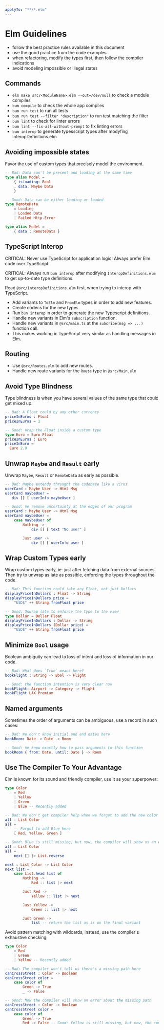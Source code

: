 ```yaml
---
applyTo: "**/*.elm"
---
```


# Elm Guidelines

- follow the best practice rules available in this document
- use the good practice from the code examples
- when refactoring, modify the types first, then follow the compiler indications
- avoid modeling impossible or illegal states

## Commands

- `elm make src/<ModuleName>.elm --out=/dev/null` to check a module compiles
- `bun compile` to check the whole app compiles
- `bun run test` to run all tests
- `bun run test --filter "description"` to run test matching the filter
- `bun lint` to check for linter errors
- `bun lint --fix-all-without-prompt` to fix linting errors
- `bun interop` to generate typesscript types after modyfing InteropDefinitions.elm

## Avoiding impossible states

Favor the use of custom types that precisely model the environment.

```elm
-- Bad: Data can't be present and loading at the same time
type alias Model =
    { isLoading: Bool
    , data: Maybe Data
    }

-- Good: Data can be either loading or loaded
type RemoteData
    = Loading
    | Loaded Data
    | Failed Http.Error

type alias Model =
    { data : RemoteData }
```

## TypeScript Interop

CRITICAL:
Never use TypeScript for application logic! Always prefer Elm code over TypeScript.

CRITICAL:
Always run `bun interop` after modifying `InteropDefinitions.elm` to get up-to-date type definitions.

Read `@src/InteropDefinitions.elm` first, when trying to interop with TypeScript.

- Add variants to `ToElm` and `FromElm` types in order to add new features.
- Create codecs for the new types.
- Run `bun interop` in order to generate the new Typescript definitions.
- Handle new variants in Elm's `subscription` function.
- Handle new variants in `@src/main.ts` at the `subcribe(msg => ...)` function call.
- This makes working in TypeScript very similar as handling messages in Elm.

## Routing

- Use `@src/Routes.elm` to add new routes.
- Handle new route variants for the `Route` type in `@src/Main.elm`

## Avoid Type Blindness

Type blindness is when you have several values of the same type that could get mixed up.

```elm
-- Bad: A Float could by any other currency
priceInEuros : Float
priceInEuros = 1

-- Good: Wrap the Float inside a custom type
type Euro = Euro Float
priceInEuros : Euro
priceInEuro =
  Euro 2.0
```

## Unwrap `Maybe` and `Result` early

Unwrap `Maybe`, `Result` or `RemoteData` as early as possible.

```elm
-- Bad: Maybe extends throught the codebase like a virus
userCard : Maybe User -> Html Msg
userCard maybeUser =
   div [] [ userInfo maybeUser ]

-- Good: We remove uncertainty at the edges of our program
userCard : Maybe User -> Html Msg
userCard maybeUser =
    case maybeUser of
        Nothing ->
            div [] [ text "No user" ]

        Just user ->
            div [] [ userInfo user ]
```

## Wrap Custom Types early

Wrap custom types early, ie: just after fetching data from external sources.
Then try to unwrap as late as possible, enforcing the types throughout the code.

```elm
-- Bad: This function could take any Float, not just Dollars
displayPriceInDollars : Float -> String
displayPriceInDollars price =
    "USD$" ++ String.fromFloat price

-- Good: Unwrap late to enforce the type to the view
type Dollar = Dollar Float
displayPriceInDollars : Dollar -> String
displayPriceInDollars (Dollar price) =
    "USD$" ++ String.fromFloat price
```

## Minimize `Bool` usage

Boolean ambiguity can lead to loss of intent and loss of information in our code.

```elm
-- Bad: What does `True` means here?
bookFlight : String -> Bool -> Flight

-- Good: the function intention is very clear now
bookFlight: Airport -> Category -> Flight
bookFlight LAX Premium
```

## Named arguments

Sometimes the order of arguments can be ambiguous, use a record in such cases:

```elm
-- Bad: We don't know initial and end dates here
bookRoom: Date -> Date -> Room

-- Good: We know exactly how to pass arguments to this function
bookRoom { from: Date, until: Date } -> Room
```

## Use The Compiler To Your Advantage

Elm is known for its sound and friendly compiler, use it as your superpower:

```elm
type Color
    = Red
    | Yellow
    | Green
    | Blue -- Recently added

-- Bad: We don't get compiler help when we forget to add the new color
all : List Color
all =
    -- Forgot to add Blue here
    [ Red, Yellow, Green ]

-- Good: Blue is still missing, but now, the compiler will show us an error
all : List Color
all =
    next [] |> List.reverse

next : List Color -> List Color
next list =
    case List.head list of
        Nothing ->
            Red :: list |> next

        Just Red ->
            Yellow :: list |> next

        Just Yellow ->
            Green :: list |> next

        Just Green ->
            list -- return the list as is on the final variant
```

Avoid pattern matching with wildcards, instead, use the compiler's exhaustive checking

```elm
type Color
    = Red
    | Green
    | Yellow -- Recently added

-- Bad: The compiler won't tell us there's a missing path here
canCrossStreet : Color -> Boolean
canCrossStreet color =
    case color of
        Green -> True
        _ -> False

-- Good: Now the compiler will show an error about the missing path
canCrossStreet : Color -> Boolean
canCrossStreet color =
    case color of
        Green -> True
        Red -> False -- Good: Yellow is still missing, but now, the compiler will show us an error
```

